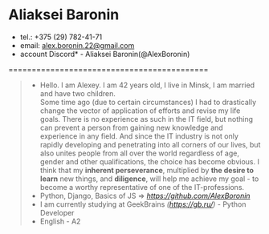 # Aliaksei Baronin

- tel.: +375 (29) 782-41-71
- email: alex.boronin.22@gmail.com
- account Discord\* - Aliaksei Baronin(@AlexBoronin)

===========================================

> - Hello. I am Alexey. I am 42 years old, I live in Minsk, I am married and have two children.\
>   Some time ago (due to certain circumstances) I had to drastically change the vector of application of efforts and revise my life goals. There is no experience as such in the IT field, but nothing can prevent a person from gaining new knowledge and experience in any field. And since the IT industry is not only rapidly developing and penetrating into all corners of our lives, but also unites people from all over the world regardless of age, gender and other qualifications, the choice has become obvious. I think that my **inherent perseverance**, multiplied by **the desire to learn** new things, and **diligence**, will help me achieve my goal - to become a worthy representative of one of the IT-professions.
> - Python, Django, Basics of JS => _https://github.com/AlexBoronin_
> - I am currently studying at GeekBrains _(<https://gb.ru/>)_ - Python Developer
> - English - A2
